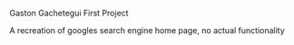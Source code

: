 Gaston Gachetegui
First Project

A recreation of googles search engine home page, no actual functionality
